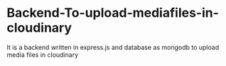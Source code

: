 # Backend-To-upload-mediafiles-in-cloudinary
It is a backend written in express.js and database as mongodb to upload media files in cloudinary

